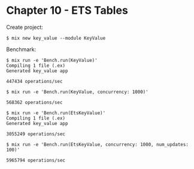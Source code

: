 # Chapter 10 - ETS Tables

Create project:
```
$ mix new key_value --module KeyValue
```

Benchmark:
```
$ mix run -e 'Bench.run(KeyValue)'
Compiling 1 file (.ex)
Generated key_value app

447434 operations/sec
```

```
$ mix run -e 'Bench.run(KeyValue, concurrency: 1000)'

568362 operations/sec
```

```
$ mix run -e 'Bench.run(EtsKeyValue)'
Compiling 1 file (.ex)
Generated key_value app

3055249 operations/sec
```

```
$ mix run -e 'Bench.run(EtsKeyValue, concurrency: 1000, num_updates: 100)'

5965794 operations/sec
```
